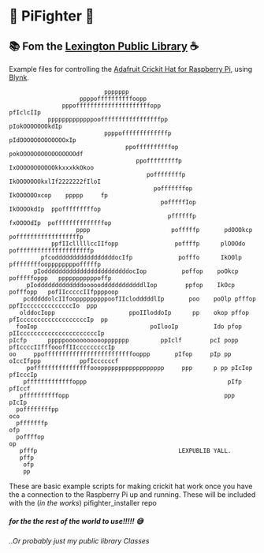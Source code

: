 #  :doughnut: PiFighter  :facepunch:

## :books: Fom the [Lexington Public Library](https://lexpublib.org)  :coffee:

Example files for controlling the [Adafruit Crickit Hat for Raspberry Pi](https://www.adafruit.com/product/3957), using [Blynk](https://blynk.io/).
                                                                                                    


```                                                                                                    
                           ppppppp                                                                  
                    ppppoffffffffffoopp                                                             
               pppofffffffffffffffffffffopp                              pfIclcIIp                  
           pppppppppppppoofffffffffffffffffpp                         pIokOOOOOOOkdIp               
                           ppppofffffffffffffp                      pIdOOOOOOOOOOOOOxIp             
                                 ppoffffffffffop                   pokOOOOOOOOOOOOOOOOdf            
                                    ppofffffffffp                 IxOOOOOOOOOOOkkxxxkkOkoo          
                                       poffffffffp               IkOOOOOOOkxlIf2222222fIloI        
                                         pofffffffop            IkOOOOOOxcop    ppppp     fp       
                                           pofffffIop          IkOOOOkdIp  ppofffffffffop          
                                             pffffffp         fxOOOOdIp  poffffffffffffffop         
                   pppp                       pofffffp       pdOOOkcp  poffffffffffffffffffp        
            ppfIIclllllccIIfopp                poffffp      plOOOdo  pofffffffffffffffffffffp       
         pfcodddddddddddddddddocIfp             pofffo      IkOOlp  pffffffffooppppppppofffffp      
       pIoddddddddddddddddddddddddocIop          poffop    poOkcp pofffffoppp   pppppppppppoffp     
     pIodddddddddddddoooooddddddddddddlIop        ppfop    IkOcp pofffopp   pofIIcccccIIfppppoop    
    pcdddddolcIIfoopppppppppoofIIclodddddlIp       poo    poOlp pfffop  ppfIccccccccccccccIo  ppp   
   olddocIopp                     ppoIIloddoIp      pp    okop pffop  pfIcccccccccccccccccccIp  pp  
  fooIop                                poIlooIp          Ido pfop  pIIccccccccccccccccccccccIp     
pIcfp      pppppoooooooooooppppppp         ppIclf        pcI popp pfIccccIIfffoooffIIcccccccccIp    
oo     ppofffffffffffffffffffffffffooppp       pIfop     pIp pp  oIccIfppp           ppfIccccccf    
     poffffffffffffffffooopppppppppppppppppp     ppp      p pp pIcIop                    pfIcccIp   
    pfffffffffffffoppp                                        pIfp                         pfIccf   
   pffffffffffopp                                            ppp                             pIcIp  
  poffffffffpp                                                                                 oco  
  pfffffffp                                                                                     ofp 
  poffffop                                                                                       op 
   pfffp                                        LEXPUBLIB YALL.                                  
   pffp                                                                                           
    ofp                                                                                                 
    pp                                                                                              
```

These are basic example scripts for making crickit hat work once you have the a connection to the Raspberry Pi up and running. 
These will be included with the (_in the works_) pifighter_installer repo
##### for the the rest of the world to use!!!!!  :sweat_smile:
_..Or probably just my public library Classes_



